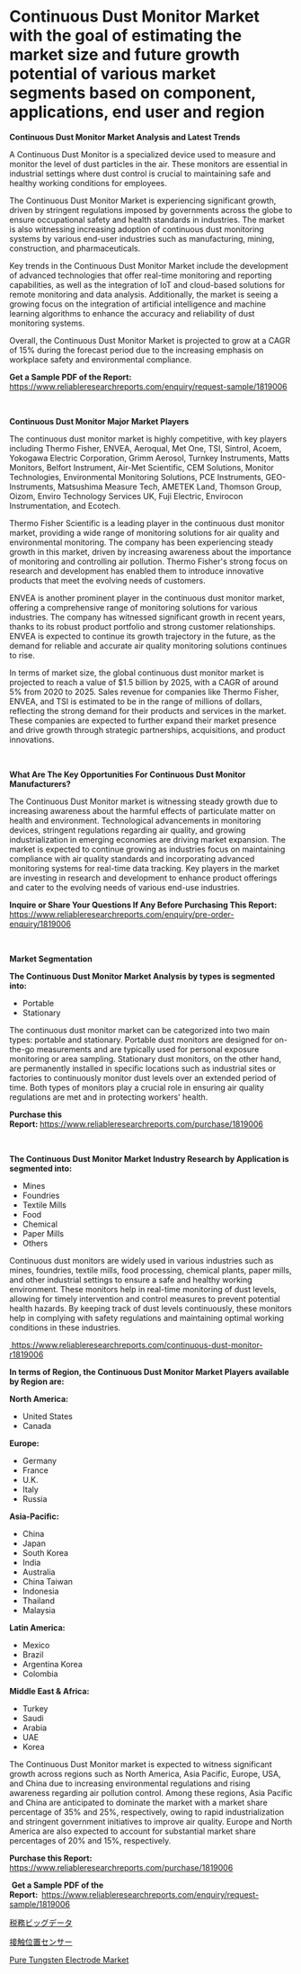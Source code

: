 <p><h1>Continuous Dust Monitor Market with the goal of estimating the market size and future growth potential of various market segments based on component, applications, end user and region</h1></p><p><strong>Continuous Dust Monitor Market Analysis and Latest Trends</strong></p>
<p><p>A Continuous Dust Monitor is a specialized device used to measure and monitor the level of dust particles in the air. These monitors are essential in industrial settings where dust control is crucial to maintaining safe and healthy working conditions for employees.</p><p>The Continuous Dust Monitor Market is experiencing significant growth, driven by stringent regulations imposed by governments across the globe to ensure occupational safety and health standards in industries. The market is also witnessing increasing adoption of continuous dust monitoring systems by various end-user industries such as manufacturing, mining, construction, and pharmaceuticals.</p><p>Key trends in the Continuous Dust Monitor Market include the development of advanced technologies that offer real-time monitoring and reporting capabilities, as well as the integration of IoT and cloud-based solutions for remote monitoring and data analysis. Additionally, the market is seeing a growing focus on the integration of artificial intelligence and machine learning algorithms to enhance the accuracy and reliability of dust monitoring systems.</p><p>Overall, the Continuous Dust Monitor Market is projected to grow at a CAGR of 15% during the forecast period due to the increasing emphasis on workplace safety and environmental compliance.</p></p>
<p><strong>Get a Sample PDF of the Report:&nbsp;</strong> <a href="https://www.reliableresearchreports.com/enquiry/request-sample/1819006">https://www.reliableresearchreports.com/enquiry/request-sample/1819006</a></p>
<p>&nbsp;</p>
<p><strong>Continuous Dust Monitor Major Market Players</strong></p>
<p><p>The continuous dust monitor market is highly competitive, with key players including Thermo Fisher, ENVEA, Aeroqual, Met One, TSI, Sintrol, Acoem, Yokogawa Electric Corporation, Grimm Aerosol, Turnkey Instruments, Matts Monitors, Belfort Instrument, Air-Met Scientific, CEM Solutions, Monitor Technologies, Environmental Monitoring Solutions, PCE Instruments, GEO-Instruments, Matsushima Measure Tech, AMETEK Land, Thomson Group, Oizom, Enviro Technology Services UK, Fuji Electric, Envirocon Instrumentation, and Ecotech.</p><p>Thermo Fisher Scientific is a leading player in the continuous dust monitor market, providing a wide range of monitoring solutions for air quality and environmental monitoring. The company has been experiencing steady growth in this market, driven by increasing awareness about the importance of monitoring and controlling air pollution. Thermo Fisher's strong focus on research and development has enabled them to introduce innovative products that meet the evolving needs of customers.</p><p>ENVEA is another prominent player in the continuous dust monitor market, offering a comprehensive range of monitoring solutions for various industries. The company has witnessed significant growth in recent years, thanks to its robust product portfolio and strong customer relationships. ENVEA is expected to continue its growth trajectory in the future, as the demand for reliable and accurate air quality monitoring solutions continues to rise.</p><p>In terms of market size, the global continuous dust monitor market is projected to reach a value of $1.5 billion by 2025, with a CAGR of around 5% from 2020 to 2025. Sales revenue for companies like Thermo Fisher, ENVEA, and TSI is estimated to be in the range of millions of dollars, reflecting the strong demand for their products and services in the market. These companies are expected to further expand their market presence and drive growth through strategic partnerships, acquisitions, and product innovations.</p></p>
<p>&nbsp;</p>
<p><strong>What Are The Key Opportunities For Continuous Dust Monitor Manufacturers?</strong></p>
<p><p>The Continuous Dust Monitor market is witnessing steady growth due to increasing awareness about the harmful effects of particulate matter on health and environment. Technological advancements in monitoring devices, stringent regulations regarding air quality, and growing industrialization in emerging economies are driving market expansion. The market is expected to continue growing as industries focus on maintaining compliance with air quality standards and incorporating advanced monitoring systems for real-time data tracking. Key players in the market are investing in research and development to enhance product offerings and cater to the evolving needs of various end-use industries.</p></p>
<p><strong>Inquire or Share Your Questions If Any Before Purchasing This Report:</strong> <a href="https://www.reliableresearchreports.com/enquiry/pre-order-enquiry/1819006">https://www.reliableresearchreports.com/enquiry/pre-order-enquiry/1819006</a></p>
<p>&nbsp;</p>
<p><strong>Market Segmentation</strong></p>
<p><strong>The Continuous Dust Monitor Market Analysis by types is segmented into:</strong></p>
<p><ul><li>Portable</li><li>Stationary</li></ul></p>
<p><p>The continuous dust monitor market can be categorized into two main types: portable and stationary. Portable dust monitors are designed for on-the-go measurements and are typically used for personal exposure monitoring or area sampling. Stationary dust monitors, on the other hand, are permanently installed in specific locations such as industrial sites or factories to continuously monitor dust levels over an extended period of time. Both types of monitors play a crucial role in ensuring air quality regulations are met and in protecting workers' health.</p></p>
<p><strong>Purchase this Report:&nbsp;</strong><a href="https://www.reliableresearchreports.com/purchase/1819006">https://www.reliableresearchreports.com/purchase/1819006</a></p>
<p>&nbsp;</p>
<p><strong>The Continuous Dust Monitor Market Industry Research by Application is segmented into:</strong></p>
<p><ul><li>Mines</li><li>Foundries</li><li>Textile Mills</li><li>Food</li><li>Chemical</li><li>Paper Mills</li><li>Others</li></ul></p>
<p><p>Continuous dust monitors are widely used in various industries such as mines, foundries, textile mills, food processing, chemical plants, paper mills, and other industrial settings to ensure a safe and healthy working environment. These monitors help in real-time monitoring of dust levels, allowing for timely intervention and control measures to prevent potential health hazards. By keeping track of dust levels continuously, these monitors help in complying with safety regulations and maintaining optimal working conditions in these industries.</p></p>
<p><a href="https://www.reliableresearchreports.com/continuous-dust-monitor-r1819006">&nbsp;https://www.reliableresearchreports.com/continuous-dust-monitor-r1819006</a></p>
<p><strong>In terms of Region, the Continuous Dust Monitor Market Players available by Region are:</strong></p>
<p>
    <p> <strong> North America: </strong>
        <ul>
            <li>United States</li>
            <li>Canada</li>
        </ul>
        </p> 
    <p> <strong> Europe: </strong>
        <ul>
            <li>Germany</li>
            <li>France</li>
            <li>U.K.</li>
            <li>Italy</li>
            <li>Russia</li>
        </ul>
        </p> 
    <p> <strong> Asia-Pacific: </strong>
        <ul>
            <li>China</li>
            <li>Japan</li>
            <li>South Korea</li>
            <li>India</li>
            <li>Australia</li>
            <li>China Taiwan</li>
            <li>Indonesia</li>
            <li>Thailand</li>
            <li>Malaysia</li>
        </ul>
        </p> 
    <p> <strong> Latin America: </strong>
        <ul>
            <li>Mexico</li>
            <li>Brazil</li>
            <li>Argentina Korea</li>
            <li>Colombia</li>
        </ul>
        </p> 
    <p> <strong> Middle East & Africa: </strong>
        <ul>
            <li>Turkey</li>
            <li>Saudi</li>
            <li>Arabia</li>
            <li>UAE</li>
            <li>Korea</li>
        </ul>
    </p>
    </p>
<p><p>The Continuous Dust Monitor market is expected to witness significant growth across regions such as North America, Asia Pacific, Europe, USA, and China due to increasing environmental regulations and rising awareness regarding air pollution control. Among these regions, Asia Pacific and China are anticipated to dominate the market with a market share percentage of 35% and 25%, respectively, owing to rapid industrialization and stringent government initiatives to improve air quality. Europe and North America are also expected to account for substantial market share percentages of 20% and 15%, respectively.</p></p>
<p><strong>Purchase this Report: </strong><a href="https://www.reliableresearchreports.com/purchase/1819006">https://www.reliableresearchreports.com/purchase/1819006</a></p>
<p>&nbsp;<strong>Get a Sample PDF of the Report:&nbsp;&nbsp;</strong><a href="https://www.reliableresearchreports.com/enquiry/request-sample/1819006">https://www.reliableresearchreports.com/enquiry/request-sample/1819006</a></p>
<p><strong></strong></p>
<p><p><a href="https://github.com/ksxzwxabcuynh011/Market-Research-Report-List-1/blob/main/233499940791.md">税務ビッグデータ</a></p><p><a href="https://github.com/mcbeesbxa270/Market-Research-Report-List-1/blob/main/593076540792.md">接触位置センサー</a></p><p><a href="https://issuu.com/reportprime-2/docs/pure-tungsten-electrode-market-size-2030.pptx">Pure Tungsten Electrode Market</a></p></p>